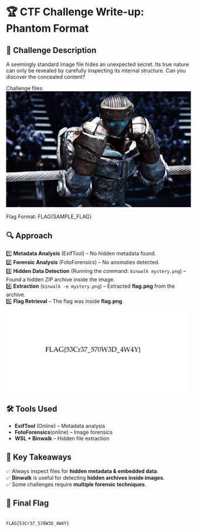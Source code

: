 # 🏆 CTF Challenge Write-up: Phantom Format 

## 📌 Challenge Description  
A seemingly standard image file hides an unexpected secret. Its true nature can only be revealed by carefully inspecting its internal structure. Can you discover the concealed content?

Challenge files: ![Image](mystery.png)

Flag Format: FLAG{SAMPLE_FLAG}

## 🔍 Approach  

1️⃣ **Metadata Analysis** (ExifTool) – No hidden metadata found.  
2️⃣ **Forensic Analysis** (FotoForensics) – No anomalies detected.  
3️⃣ **Hidden Data Detection** (Running the command: `binwalk mystery.png`) – Found a hidden ZIP archive inside the image.  
4️⃣ **Extraction** (`binwalk -e mystery.png`) – Extracted **flag.png** from the archive.  
5️⃣ **Flag Retrieval** – The flag was inside **flag.png**.  
![Image](flag.png)


## 🛠 Tools Used  
- **ExifTool** (Online) – Metadata analysis  
- **FotoForensics**(online) – Image forensics  
- **WSL + Binwalk** – Hidden file extraction  

## 🎯 Key Takeaways  
✅ Always inspect files for **hidden metadata & embedded data**.  
✅ **Binwalk** is useful for detecting **hidden archives inside images**.  
✅ Some challenges require **multiple forensic techniques**.  

## 🏁 Final Flag  
```

FLAG{53Cr37_570W3D_4W4Y}

```


